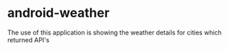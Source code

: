 # android-weather
The use of this application is showing the weather details for cities which returned API's
